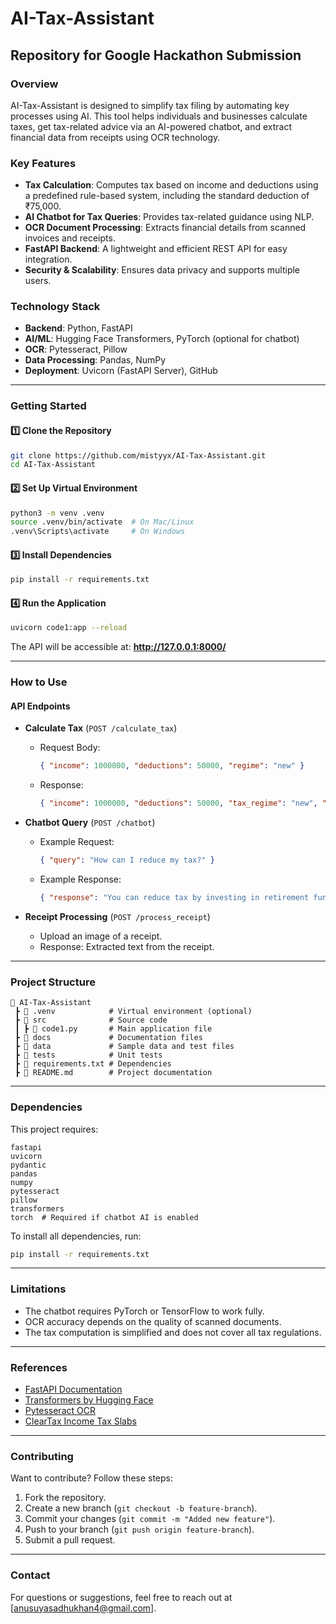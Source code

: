 # AI-Tax-Assistant

## Repository for Google Hackathon Submission

### **Overview**
AI-Tax-Assistant is designed to simplify tax filing by automating key processes using AI. This tool helps individuals and businesses calculate taxes, get tax-related advice via an AI-powered chatbot, and extract financial data from receipts using OCR technology.

### **Key Features**
- **Tax Calculation**: Computes tax based on income and deductions using a predefined rule-based system, including the standard deduction of ₹75,000.
- **AI Chatbot for Tax Queries**: Provides tax-related guidance using NLP.
- **OCR Document Processing**: Extracts financial details from scanned invoices and receipts.
- **FastAPI Backend**: A lightweight and efficient REST API for easy integration.
- **Security & Scalability**: Ensures data privacy and supports multiple users.

### **Technology Stack**
- **Backend**: Python, FastAPI
- **AI/ML**: Hugging Face Transformers, PyTorch (optional for chatbot)
- **OCR**: Pytesseract, Pillow
- **Data Processing**: Pandas, NumPy
- **Deployment**: Uvicorn (FastAPI Server), GitHub

---

### **Getting Started**
#### **1️⃣ Clone the Repository**
```sh
git clone https://github.com/mistyyx/AI-Tax-Assistant.git
cd AI-Tax-Assistant
```

#### **2️⃣ Set Up Virtual Environment**
```sh
python3 -m venv .venv
source .venv/bin/activate  # On Mac/Linux
.venv\Scripts\activate     # On Windows
```

#### **3️⃣ Install Dependencies**
```sh
pip install -r requirements.txt
```

#### **4️⃣ Run the Application**
```sh
uvicorn code1:app --reload
```
The API will be accessible at: **http://127.0.0.1:8000/**

---

### **How to Use**
#### **API Endpoints**
- **Calculate Tax** (`POST /calculate_tax`)
  - Request Body:
    ```json
    { "income": 1000000, "deductions": 50000, "regime": "new" }
    ```
  - Response:
    ```json
    { "income": 1000000, "deductions": 50000, "tax_regime": "new", "tax_due": 75000 }
    ```

- **Chatbot Query** (`POST /chatbot`)
  - Example Request:
    ```json
    { "query": "How can I reduce my tax?" }
    ```
  - Example Response:
    ```json
    { "response": "You can reduce tax by investing in retirement funds." }
    ```

- **Receipt Processing** (`POST /process_receipt`)
  - Upload an image of a receipt.
  - Response: Extracted text from the receipt.

---

### **Project Structure**
```
📂 AI-Tax-Assistant
 ┣ 📂 .venv            # Virtual environment (optional)
 ┣ 📂 src              # Source code
 ┃ ┣ 📜 code1.py       # Main application file
 ┣ 📂 docs             # Documentation files
 ┣ 📂 data             # Sample data and test files
 ┣ 📂 tests            # Unit tests
 ┣ 📜 requirements.txt # Dependencies
 ┣ 📜 README.md        # Project documentation
```

---

### **Dependencies**
This project requires:
```plaintext
fastapi
uvicorn
pydantic
pandas
numpy
pytesseract
pillow
transformers
torch  # Required if chatbot AI is enabled
```
To install all dependencies, run:
```sh
pip install -r requirements.txt
```

---

### **Limitations**
- The chatbot requires PyTorch or TensorFlow to work fully.
- OCR accuracy depends on the quality of scanned documents.
- The tax computation is simplified and does not cover all tax regulations.

---

### **References**
- [FastAPI Documentation](https://fastapi.tiangolo.com/)
- [Transformers by Hugging Face](https://huggingface.co/docs/transformers/index)
- [Pytesseract OCR](https://pypi.org/project/pytesseract/)
- [ClearTax Income Tax Slabs](https://cleartax.in/s/income-tax-slabs)

---

### **Contributing**
Want to contribute? Follow these steps:
1. Fork the repository.
2. Create a new branch (`git checkout -b feature-branch`).
3. Commit your changes (`git commit -m "Added new feature"`).
4. Push to your branch (`git push origin feature-branch`).
5. Submit a pull request.

---

### **Contact**
For questions or suggestions, feel free to reach out at [anusuyasadhukhan4@gmail.com].

